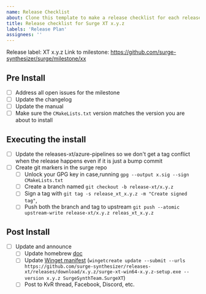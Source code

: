 ```yaml
---
name: Release Checklist
about: Clone this template to make a release checklist for each release
title: Release checklist for Surge XT x.y.z
labels: 'Release Plan'
assignees: ''
---
```


Release label: XT x.y.z
Link to milestone: https://github.com/surge-synthesizer/surge/milestone/xx

## Pre Install

- [ ] Address all open issues for the milestone
- [ ] Update the changelog
- [ ] Update the manual
- [ ] Make sure the `CMakeLists.txt` version matches the version you are about to install

## Executing the install

- [ ] Update the releases-xt/azure-pipelines so we don't get a tag conflict when the release happens even
      if it is just a bump commit
- [ ] Create git markers in the surge repo
  - [ ] Unlock your GPG key in case,running `gpg --output x.sig --sign CMakeLists.txt`
  - [ ] Create a branch named `git checkout -b release-xt/x.y.z`
  - [ ] Sign a tag with `git tag -s release_xt_x.y.z -m "Create signed tag"`,
  - [ ] Push both the branch and tag to upstream `git push --atomic upstream-write release-xt/x.y.z releas_xt_x.y.z`

## Post Install

- [ ] Update and announce
   - [ ] Update homebrew [doc](https://github.com/surge-synthesizer/surge/tree/master/doc)
   - [ ] Update [Winget manifest](https://github.com/microsoft/winget-pkgs) (`wingetcreate update --submit --urls https://github.com/surge-synthesizer/releases-xt/releases/download/x.y.z/surge-xt-win64-x.y.z-setup.exe --version x.y.z SurgeSynthTeam.SurgeXT`)
   - [ ] Post to KvR thread, Facebook, Discord, etc.
